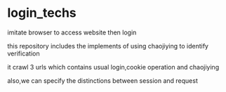 # login_techs
imitate browser to access website then login

this repository includes the implements of using chaojiying to identify verification

it crawl 3 urls which contains usual login,cookie operation and chaojiying

also,we can specify the distinctions between session and request